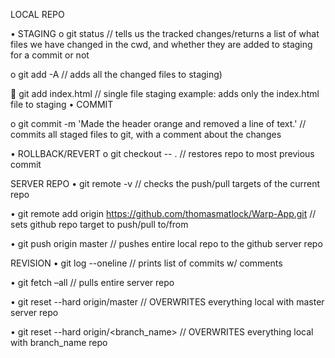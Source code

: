 LOCAL REPO

• STAGING
o git status // tells us the tracked changes/returns a list of what files we have changed in the cwd, and whether they are added to staging for a commit or not

o git add -A // adds all the changed files to staging)

 git add index.html // single file staging example: adds only the index.html file to staging
• COMMIT

o git commit -m 'Made the header orange and removed a line of text.' // commits all staged files to git, with a comment about the changes

• ROLLBACK/REVERT
o git checkout -- . // restores repo to most previous commit

SERVER REPO
• git remote -v // checks the push/pull targets of the current repo

• git remote add origin https://github.com/thomasmatlock/Warp-App.git // sets github repo target to push/pull to/from

• git push origin master // pushes entire local repo to the github server repo

REVISION
• git log --oneline // prints list of commits w/ comments

• git fetch –all // pulls entire server repo

• git reset --hard origin/master // OVERWRITES everything local with master server repo

• git reset --hard origin/<branch_name> // OVERWRITES everything local with branch_name repo
